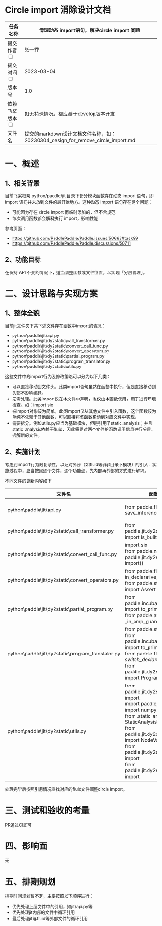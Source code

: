 # Circle import 消除设计文档

|任务名称 | 清理动态 import语句，解决circle import 问题                      | 
|---|-------------------------------------------------------|
|提交作者<input type="checkbox" class="rowselector hidden"> | 张一乔                                                   | 
|提交时间<input type="checkbox" class="rowselector hidden"> | 2023-03-04                                            | 
|版本号 | 1.0                                                   | 
|依赖飞桨版本<input type="checkbox" class="rowselector hidden"> | 如无特殊情况，都应基于develop版本开发                                | 
|文件名 | 提交的markdown设计文档文件名称，如：20230304_design_for_remove_circle_import.md<br> | 

# 一、概述
## 1、相关背景
目前飞桨框架 python/paddle/jit 目录下部分模块函数存在动态 import 语句，即 import 语句并未放到文件的最开始地方。这种动态 import 语句存在两个问题：
- 可能因为存在 circle import 而临时添加的，但不合规范
- 每次调用函数都会解释执行 import，影响性能

参考页面：
- https://github.com/PaddlePaddle/Paddle/issues/50663#task89
- https://github.com/PaddlePaddle/Paddle/discussions/50711

## 2、功能目标
在保持 API 不变的情况下，适当调整函数或文件位置，以实现「分层管理」。

# 二、设计思路与实现方案

## 1、整体全貌
目前jit文件夹下共下述文件存在函数中import的情况：
- python\paddle\jit\api.py
- python\paddle\jit\dy2static\call_transformer.py
- python\paddle\jit\dy2static\convert_call_func.py
- python\paddle\jit\dy2static\convert_operators.py
- python\paddle\jit\dy2static\partial_program.py
- python\paddle\jit\dy2static\program_translator.py
- python\paddle\jit\dy2static\utils.py

这些文件中的import行为及修改策略可以分为以下几类：
- 可以直接移动到文件头。此类import语句虽然在函数中执行，但是直接移动到头部不影响编译。
- 无需处理。此类import仅在本文件中声明，也仅由本函数使用，用于进行环境检查。如：import six
- 被import对象较为简单。此类import仅从其他文件中引入函数，这个函数较为单纯不依赖于其他函数，可以直接将该函数移动到对应文件中实现。
- 需要拆分。例如utils.py应当为基础模块，但是引用了static_analysis；并且static_analysis依赖于fluid，因此需要对两个文件的函数调用信息进行分层，拆解新的文件。

## 2、实施计划
考虑到import行为的复杂性，以及对外部（如fluid等非jit目录下模块）的引入，实施过程中，应当按照逐个文件，逐个功能点，先内部再外部的方式进行解耦。

不同文件的更新内容如下

| 文件名                                               | 函数中import语句                                                                                                                                                                                                                                                                                   | 说明                                                                                |
|---------------------------------------------------|-----------------------------------------------------------------------------------------------------------------------------------------------------------------------------------------------------------------------------------------------------------------------------------------------|-----------------------------------------------------------------------------------|
| python\paddle\jit\api.py                          | from paddle.fluid.io import save_inference_model                                                                                                                                                                                                                                              | 参考https://github.com/PaddlePaddle/Paddle/pull/50677 直接解决                          |
| python\paddle\jit\dy2static\call_transformer.py   | from paddle.jit.dy2static.convert_call_func import is_builtin                                                                                                                                                                                                                                 | is_builtin作为公用函数移动到utils                                                          |
| python\paddle\jit\dy2static\convert_call_func.py  | import six</br>from paddle.nn import Sequential</br>paddle.jit.dy2static.program_translator import()                                                                                                                                                                                          | 第一个import无需修改；第二个import暂时挂起；将program_translator对本文件的import内容移动到program_translator |
| python\paddle\jit\dy2static\convert_operators.py  | from paddle.fluid.dygraph.base import in_declarative_mode</br>from paddle.static.nn.control_flow import Assert                                                                                                                                                                                | 暂时挂起                                                                              |
| python\paddle\jit\dy2static\partial_program.py    | from paddle.incubate.autograd.primapi import to_prim</br>from paddle.amp.auto_cast import _in_amp_guard, _in_pure_fp16_guard                                                                                                                                                                  | 暂时挂起                                                                              |
| python\paddle\jit\dy2static\program_translator.py | from paddle.static import InputSpec</br>from paddle.incubate.autograd.primapi import to_prim</br>from paddle.fluid.dygraph.base import _switch_declarative_mode_guard_</br>from paddle.jit.dy2static.program_translator import ProgramTranslator                                              | 前两条暂时挂起，最后一条直接删除import即可                                                          |
| python\paddle\jit\dy2static\utils.py              | from paddle.jit.dy2static.return_transformer import</br> import paddle, fluid ...</br>import numpy as np</br>from .static_analysis import StaticAnalysisVisitor</br>from paddle.jit.dy2static.static_analysis import NodeVarType</br>from paddle.jit.dy2static.ifelse_transformer import</br>from paddle.jit.dy2static.loop_transformer import |jit内的circle import统一将实现移动到utils内|

处理完毕后按照引用情况查找对应的fluid文件调整circle import。

# 三、测试和验收的考量
PR通过CI即可

# 四、影响面
无

# 五、排期规划
排期时间规划暂不定，主要按照以下顺序进行：
- 优先处理上层文件中的引用，如jit\api.py等
- 优先处理jit内部的文件中循环引用
- 最后处理jit与fluid等外部文件的循环引用
